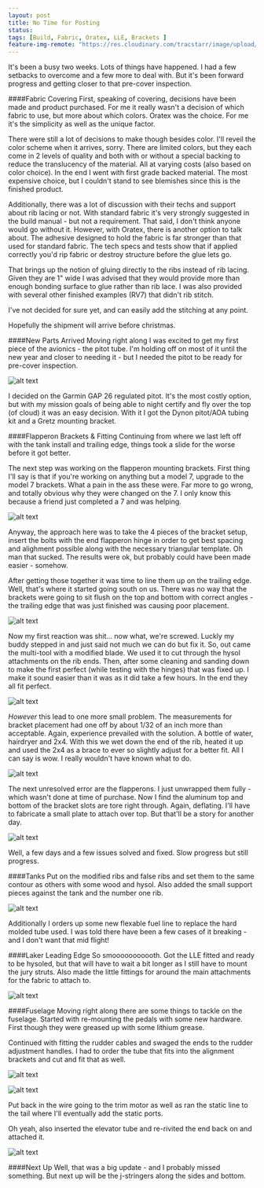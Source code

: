 ```yaml
---
layout: post
title: No Time for Posting
status: 
tags: [Build, Fabric, Oratex, LLE, Brackets ]
feature-img-remote: "https://res.cloudinary.com/tracstarr/image/upload/c_crop,g_south,h_893,w_2082/c_scale,h_846/v1542163376/Kitfox/11_WingWork/20181101_203401.jpg"
---
```


It's been a busy two weeks. Lots of things have happened. I had a few setbacks to overcome and a few more to deal with. 
But it's been forward progress and getting closer to that pre-cover inspection. 

####Fabric Covering
First, speaking of covering, decisions have been made and product purchased. For me it really wasn't a decision of which
fabric to use, but more about which colors. Oratex was the choice. For me it's the simplicity as well as the unique 
factor. 

There were still a lot of decisions to make though besides color. I'll reveil the color scheme when it arrives, sorry. 
There are limited colors, but they each come in 2 levels of quality and both with or without a special backing to
reduce the translucency of the material. All at varying costs (also based on color choice). In the end I went with first 
grade backed material. The most expensive choice, but I couldn't stand to see blemishes since this is the finished
product. 

Additionally, there was a lot of discussion with their techs and support about rib lacing or not. With standard fabric
it's very strongly suggested in the build manual - but not a requirement. That said, I don't think anyone would go 
without it. However, with Oratex, there is another option to talk about. The adhesive designed to hold the fabric is
far stronger than that used for standard fabric. The tech specs and tests show that if applied correctly you'd rip
fabric or destroy structure before the glue lets go. 

That brings up the notion of gluing directly to the ribs instead of rib lacing. Given they are 1" wide I was 
advised that they would provide more than enough bonding surface to glue rather than rib lace. I was also provided with
several other finished examples (RV7) that didn't rib stitch.  

I've not decided for sure yet, and can easily add the stitching at any point. 

Hopefully the shipment will arrive before christmas. 

####New Parts Arrived
Moving right along I was excited to get my first piece of the avionics - the pitot tube. I'm holding off on most of it 
until the new year and closer to needing it - but I needed the pitot to be ready for pre-cover inspection. 

![alt text](https://res.cloudinary.com/tracstarr/image/upload/c_scale,w_300/v1542163384/Kitfox/11_WingWork/20181101_203350.jpg)

I decided on the Garmin GAP 26 regulated pitot. It's the most costly option, but with my mission goals of being able 
to night certify and fly over the top (of cloud) it was an easy decision. With it I got the Dynon pitot/AOA tubing kit
and a Gretz mounting bracket. 

####Flapperon Brackets & Fitting
Continuing from where we last left off with the tank install and trailing edge, things took a slide for the worse before
it got better. 

The next step was working on the flapperon mounting brackets. First thing I'll say is that if you're working on anything
but a model 7, upgrade to the model 7 brackets. What a pain in the ass these were. Far more to go wrong, and totally 
obvious why they were changed on the 7. I only know this because a friend just completed a 7 and was helping. 

![alt text](https://res.cloudinary.com/tracstarr/image/upload/c_scale,w_300/v1542163312/Kitfox/11_WingWork/20181031_141542.jpg)

Anyway, the approach here was to take the 4 pieces of the bracket setup, insert the bolts with the end flapperon hinge 
in order to get best spacing and alighment possible along with the necessary triangular template. Oh man that sucked. 
The results were ok, but probably could have been made easier - somehow. 

After getting those together it was time to line them up on the trailing edge. Well, that's where it started going 
south on us. There was no way that the brackets were going to sit flush on the top and bottom with correct angles - the
trailing edge that was just finished was causing poor placement. 

![alt text](https://res.cloudinary.com/tracstarr/image/upload/c_scale,w_300/v1542163369/Kitfox/11_WingWork/20181102_111813.jpg)

Now my first reaction was shit... now what, we're screwed. Luckly my buddy stepped in and just said not much we can do but 
fix it. So, out came the multi-tool with a modified blade. We used it to cut through the hysol attachments on the 
rib ends. Then, after some cleaning and sanding down to make the first perfect (while testing with the hinges)
that was fixed up. I make it sound easier than it was as it did take a few hours. In the end they all fit perfect. 

![alt text](https://res.cloudinary.com/tracstarr/image/upload/c_scale,w_300/v1542163380/Kitfox/11_WingWork/20181102_152234.jpg)

_However_ this lead to one more small problem. The measurements for bracket placement had one off by about 1/32 of an inch
more than acceptable. Again, experience prevailed with the solution. A bottle of water, hairdryer and 2x4. With this
we wet down the end of the rib, heated it up and used the 2x4 as a brace to ever so slightly adjust for a better 
fit. All I can say is wow. I really wouldn't have known what to do. 

![alt text](https://res.cloudinary.com/tracstarr/image/upload/c_scale,w_300/v1542163413/Kitfox/11_WingWork/20181106_214838.jpg)

The next unresolved error are the flapperons. I just unwrapped them fully - which wasn't done at time of purchase. Now
I find the aluminum top and bottom of the bracket slots are tore right through. Again, deflating. I'll have to 
fabricate a small plate to attach over top. But that'll be a story for another day. 

![alt text](https://res.cloudinary.com/tracstarr/image/upload/c_scale,w_300/v1542163411/Kitfox/11_WingWork/20181105_095804.jpg)

Well, a few days and a few issues solved and fixed. Slow progress but still progress. 

####Tanks
Put on the modified ribs and false ribs and set them to the same contour as others with some wood and hysol. Also added
the small support pieces against the tank and the number one rib.

![alt text](https://res.cloudinary.com/tracstarr/image/upload/c_scale,w_300/v1542163332/Kitfox/11_WingWork/20181031_141617.jpg)

Additionally I orders up some new flexable fuel line to replace the hard molded tube used. I was told there have been a
few cases of it breaking - and I don't want that mid flight! 

####Laker Leading Edge
So smooooooooooth. Got the LLE fitted and ready to be hysoled, but that will have to wait a bit longer as I still have
to mount the jury struts. Also made the little fittings for around the main attachments for the fabric to attach to. 

![alt text](https://res.cloudinary.com/tracstarr/image/upload/c_scale,w_300/v1542163413/Kitfox/11_WingWork/20181106_214827.jpg)

####Fuselage
Moving right along there are some things to tackle on the fuselage. Started with re-mounting the pedals with some new 
hardware. First though they were greased up with some lithium grease. 

Continued with fitting the rudder cables and swaged the ends to the rudder adjustment handles. I had to order the tube
that fits into the alignment brackets and cut and fit that as well. 

![alt text](https://res.cloudinary.com/tracstarr/image/upload/c_scale,w_300/v1542163516/Kitfox/13_Fuselage/20181113_112914.jpg)

![alt text](https://res.cloudinary.com/tracstarr/image/upload/c_scale,w_300/v1542163509/Kitfox/13_Fuselage/20181113_144943.jpg)

Put back in the wire going to the trim motor as well as ran the static line to the tail where I'll eventually add the 
static ports. 

Oh yeah, also inserted the elevator tube and re-rivited the end back on and attached it. 

![alt text](https://res.cloudinary.com/tracstarr/image/upload/c_scale,w_300/v1542163509/Kitfox/13_Fuselage/20181113_145021.jpg)

####Next Up
Well, that was a big update - and I probably missed something. But next up will be the j-stringers along the sides and
bottom. 
